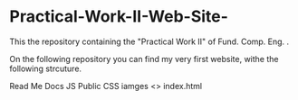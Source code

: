 # Practical-Work-II-Web-Site-
This the repository containing the "Practical Work II" of Fund. Comp. Eng. .

On the following repository you can find my very first website, withe the following strcuture.


Read Me
Docs
    JS
    Public
    CSS
    iamges
        <<Group of iamges>>
    index.html
